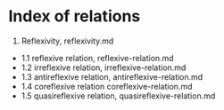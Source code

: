 # Index of relations


1. Reflexivity, reflexivity.md
  - 1.1 reflexive relation, reflexive-relation.md
  - 1.2 irreflexive relation, irreflexive-relation.md
  - 1.3 antireflexive relation, antireflexive-relation.md
  - 1.4 coreflexive relation coreflexive-relation.md
  - 1.5 quasireflexive relation, quasireflexive-relation.md
